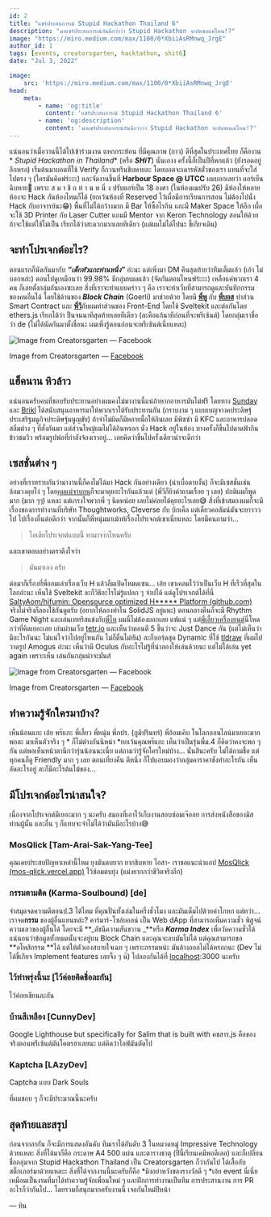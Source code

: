 ```yaml
---
id: 2
title: "แชร์ประสบการณ์ Stupid Hackathon Thailand 6"
description: "มาแชร์ประสบการณ์กันดีกว่าว่า Stupid Hackathon จะบัดซบแค่ไหน!?"
image: "https://miro.medium.com/max/1100/0*XbiiAsRMnwq_JrgE"
author_id: 1
tags: [events, creatorsgarten, hacktathon, shit6]
date: "Jul 3, 2022"

image:
    src: 'https://miro.medium.com/max/1100/0*XbiiAsRMnwq_JrgE'
head:
    meta:
        - name: 'og:title'
          content: 'แชร์ประสบการณ์ Stupid Hackathon Thailand 6'
        - name: 'og:description'
          content: 'มาแชร์ประสบการณ์กันดีกว่าว่า Stupid Hackathon จะบัดซบแค่ไหน!?'
---
```


แน่นอนว่าเมื่อวานนี้ได้ไปเข้าร่วมงาน แหกกระท้อน ที่มีคุณภาพ (กาว) ดีที่สุดในประเทศไทย ก็คืองาน *
*_Stupid Hackathon in Thailand_** (หรือ **_SHiT_**) นั่นเองง
ครั้งนี้ก็เป็นปีที่หกแล้ว (ยังรอดอยู่อีกหรอ) เริ่มต้นมาบอตที่ใช้ Verify ก็กวนทรีนชิบหายละ โดยบอตจะเดารหัสตั๋วของเรา
แทนที่จะใส่ไปตรง ๆ (ใครมันคิดฟร่ะะะ) และจัดงานขึ้นที่ **Harbour Space @ UTCC** ผมบอกเลยว่า แอร์เย็นฉิบหาย🥶 เพราะ ส ม า
ชิ ก ท่ า น ห นึ่ ง ปรับแอร์เป็น 18 องศา (ในห้องผมปรับ 26) มีห้องให้หลายห้องจะ Hack กันห้องไหนก็ได้ (ยกเว้นห้องที่
Reserved ไว้เผื่อมีการเรียนการสอน ไม่ต้องไปนั่ง Hack กับอาจารย์นะ😁) พื้นที่ไม่ได้กว้างมาก มี Bar ให้ซื้อไรกิน
และมี Maker Space ให้อีก เผื่อจะใช้ 3D Printer กับ Laser Cutter แถมมี Mentor จาก Keron Technology
สอนให้ด้วยถ้าจะใช้แต่ใช้ไม่เป็น เรียกได้ว่าสะดวกมากเลยทีเดียว (แต่ผมไม่ได้ไปนะ ขี้เกียจเดิน)

<div class="divider"></div>

## จะทำโปรเจกต์อะไร?

ตอนแรกก็นัดกันมากับ **_“เด็กหัวแกะท่านหนึ่ง”_** อ่ะนะ แต่เพิ่งมา DM คึนสุดท้ายว่าทีมเต็มแล้ว (เอ้า ไม่บอกหล่ะ)
ตอนไปดูเหมือนว่า 99.98% มีกลุ่มหมดแล้ว (จัดกันตอนไหนฟร่ะะะ) เหลือแค่พวกเรา 4 คน ก็เลยตั้งกลุ่มกันเองซะเลย
สิ่งที่เราจะทำแบบคร่าว ๆ คือ เราจะทำเว็บที่สามารถดูและบันทึกกรรมของคนอื่นได้ โดยใช้ด้านของ **_Block Chain_** (Goerli)
มาช่วยด้วย โดยมี [**พี่พู**](https://github.com/pumipatw) กับ [**พี่บอส**](https://github.com/0xNithi) ทำส่วน Smart
Contract และ [**พี่วี**](https://github.com/pavitpim40)กับผมทำส่วนของ Front-End โดยใช้ Sveltekit และต่อกันโดย ethers.js
เรียกได้ว่า ปั่นจนนาทีสุดท้ายเลยทีเดียว (ละคือแก้นาทีก่อนที่จะพรีเซ้นต์) โดยกลุ่มเราชื่อว่า de (ไม่ได้นัดกันมาตั้งชื่อนะ
ผมเพิ่งรู้ตอนก่อนจะพรีเซ้นต์เนี่ยแหละ)

![Image from Creatorsgarten — [Facebook](https://www.facebook.com/creatorsgarten/photos/pcb.1726128631053369/1726125307720368)](https://cdn-images-1.medium.com/max/4000/0*Hm-QyKdvwewRwyIM)<figcaption>
Image from
Creatorsgarten — [Facebook](https://www.facebook.com/creatorsgarten/photos/pcb.1726128631053369/1726125307720368)</figcaption>

<div class="divider"></div>

## แฮ็คนาน หิวล้าว

แน่นอนครับคนที่ชอบรับประทานอย่างผมคงไม่มางานนี้แน่ถ้าหากอาหารมันไม่ฟรี โดยทาง [Sunday](https://careers.easysunday.com/)
และ [Brikl](http://brikl.com/jobs) ได้สนับสนุนอาหารมาให้พวกเราได้รับประทานกัน (กราบงาม ๆ
แบบเบญจางคประดิษฐ์ประเสริฐมนูกิจประดิษฐ์มนูญขัย) ถ้าจำไม่ผิดก็มีหลายมื้อให้กินเลย มีพิซซ่า มี KFC และอาหารปลอดสลิ่มต่าง
ๆ ที่สั่งกันมา แต่ส่วนใหญ่ผมไม่ได้กินหรอก นั่ง Hack อยู่ในห้อง บางครั้งก็ขึ้นไปดาดฟ้ากินข้าวชมวิว
พร้อมรูปพ่อที่กำลังจ้องเราอยู่… เลยคิดว่าขึ้นไปครั้งเดียวน่าจะดีกว่า

<div class="divider"></div>

## เซสชั่นต่าง ๆ

อย่างที่เราทราบกันว่ามางานนี้ก็คงไม่ได้มา Hack กันอย่างเดียว (น่าเบื่อตายงั้น) ก็จะมีเซสชั่นเช่นล้อมวงคุยโง่ ๆ
โดย[คุมแม่จาบอน](https://twitter.com/Jabont)ก็จะมาคุยอะไรกันแล้วแต่ (พี่วีก็ยิงคำถามเรื่อย ๆ เลย) ปกติผมก็พูดมาก (มาก
ๆๆ) แหละ แต่เกรงใจพวกพี่ ๆ นิดหน่อย เลยไม่ค่อยได้คุยอะไรเลย😅 สิ่งที่เข้าสมองผมก็จะมีเรื่องของการทำงานที่บริษัท
Thoughtworks, Cleverse กับ บิกเคิ้ล แต่เดี๋ยวคอลัมน์มันจะยาวววไป ไปเรื่องอื่นต่อดีกว่า
จากนั้นก็พี่หนุ่มมาเม้าท์เรื่องโปรเจกต์เขาเนี่ยแหละ โดยมีคนถามว่า…

> ไอเดียโปรเจกต์แบบนี้ หามาจา่กไหนครับ

และเขาตอบอย่างตราตึงใจว่า

> มันมาเอง ครับ

ต่อมาก็เรื่องที่พี่ออมเล่าเรื่องเว็บ H แล้วลืมเปิดโหมดเซน… เอ้ย เขาเคลมไว้ว่าเป็นเว็บ H ที่เร็วที่สุดในโลกอ่ะนะ เห็นใช้
Sveltekit ละก็วิธีอะไรไม่รู้แปลก ๆ จำบ่ได้
แต่ดูโปรเจกต์ได้ที่นี่ [SaltyAom/hifumin: Opensource optimized H**\*** Platform (github.com)](https://github.com/SaltyAom/hifumin)
จริงไม่จริงก็ลองใช้กันดูครับ (อยากให้ลองทำใน SolidJS อยู่แหะ)
ตอนกลางคืนก็จะมี Rhythm Game Night และเล่นเททริสแข่งกับ[พี่ไท](http://dt.in.th) ผมนี่ไม่ต้องบอกเลย แพ้แน่ ๆ
แต่[พี่เลี้ยวเครื่องยนต์](http://leomotors.me)นี่โหดกว่าที่คิดเยอะเลย เล่นผ่านเว็บ [tetr.io](http://tetr.io)
และเห็นว่าตอนตี 5 ขึ้นว่าจะ Just Dance กัน (แต่ไม่เห็นว่ามีอะไรกันนะ ไม่แน่ใจว่าไปอยู่ไหนกัน ไม่ก็ตื่นไม่ทัน)
ละก็บอร์ฺดสุด Dynamic ที่ใช้ [tldraw](http://www.tldraw.com) ที่ผมไปวาดรูป Amogus อ่ะนะ เห็นว่ามี Oculus
กับอะไรไม่รู้ที่น่าลองให้เล่นด้วยนะ แต่ไม่ได้เล่น yet again เพราะเห็น เล่นกันกลุ่มน่าจะมันส์

![Image from Creatorsgarten — [Facebook](https://www.facebook.com/creatorsgarten/photos/pcb.1726038571062375/1726032674396298)](https://cdn-images-1.medium.com/max/4000/0*j5COan1Wuv3NPo_N)<figcaption>
Image from
Creatorsgarten — [Facebook](https://www.facebook.com/creatorsgarten/photos/pcb.1726038571062375/1726032674396298)</figcaption>

<div class="divider"></div>

## ทำความรู้จักใครมาบ้าง?

เห็นน้อนแกะ เอ้ย พร๊แกะ พี่เลี้ยว พี่หนุ่ม พี่ภปร. (ภูมิปรินทร์) พี่อ้อมเคิบ ในโลกออนไลน์มาเยอะมากพอละ มาเห็นตัวจริง ๆ *
ก็ไม่ต่างกันนิหน่า *ยกเว้นคุณพร๊แกะ เห็นว่าเป็นรุ่นพี่ม.4 ก็คิดว่าคงจะพอ ๆ กัน แต่พอเห็นหน้าตานึกว่ารุ่นน้อนนะเนี่ย
แต่ถามว่ารู้จักใครใหม่บ้าง… นั่นสินะครับ ไม่ได้ถามชื่อ แต่ทุกคนก็ดู Friendly มาก ๆ เลย ตอนเที่ยงคืน ตีหนึ่ง
ก็ไปแอบมองว่ากลุ่มคาราคาซังทำอะไรกัน เห็นอัดอะไรอยู่ ละก็มีอะไรต้นไม้ของ…

<div class="divider"></div>

## มีโปรเจกต์อะไรน่าสนใจ?

เนื่องจากโปรเจกต์มีเยอะมาก ๆ นะครับ สมองที่เอาไว้เก็บงานสอบซ่อมเจ๊ออย การส่งหนังสือของมิสท่านผู้นั้น และอื่น ๆ
ก็แทบจะจำไม่ได้ว่ามันมีอะไรบ้าง😅

<div class="p-2"></div>

### MosQlick \[Tam-Arai-Sak-Yang-Tee]

คุณเคยประสบปัญหาเหล่านี้ไหม ยุงมันตบยาก ยากชิบหาย ไอสา-
เราขอแนะนำแอป [MosQlick (mos-qlick.vercel.app)](https://mos-qlick.vercel.app/) ไว้ซ้อมตบยุ่ง (แม่งยากกว่าขีวิตจริงอีก)

<div class="p-2"></div>

### กรรมตามติด (Karma-Soulbound) \[de]

จำสมุดจดความดีตอนป.3 ได้ไหม ที่คุณปั่นทั้งเล่มในครึ่งชั่วโมง และมันเต็มไปด้วยคำโกหก แต่ทว่า… เราจด**กรรม**
ของผู้อื่นแทนหล่ะ?
คาร์มาร์-โซล์บอลน์ เป็น Web dApp ที่สามารถเพิ่มความชั่ว พิสูจน์ความเลวของผู้อื่นได้ โดยจะมี **_ดัชนีความสันขวาน _**หรือ
**_Karma Index_** เพื่อวัดความชั่วได้ แน่นอนว่าข้อมูลทั้งหมดนั้นจะอยู่บน Block Chain และคุณจะลบมันไม่ได้
แต่คุณสามารถขอ **อโหสิกรรม **ได้ แต่ให้ตัวเองสบายใจเฉย ๆ เพราะกรรมหน่ะ มันล้างออกไม่ได้หรอกนะ (Dev ไม่ได้ขี้เกียจ
Implement features เลยจิ๊ง ๆ น๊)
ไปลองกันได้ที่ [localhost](http://localhost:3000/):3000 นะครับ

<div class="p-2"></div>

### ไว้ทำพรุ่งนี้นะ \[ไว้ค่อยคิดชื่อละกัน]

ไว้ค่อยเขียนละกัน

<div class="p-2"></div>

### บ้านสีเหลือง \[CunnyDev]

Google Lighthouse but specifically for Salim that is built with คชสาร.js คือของจริงตอนพรีเซ้นต์มันโคตรฮาเลยนะ
แต่คิดว่าไลฟ์มันตัดไป

<div class="p-2"></div>

### Kaptcha \[LAzyDev]

Captcha แบบ Dark Souls

<div class="p-2"></div>

ที่ผมชอบ ๆ ก็จะมีประมาณนี้นะครับ

<div class="divider"></div>

## สุดท้ายและสรุป

ก่อนจากลากัน ก็จะมีการแสดงอันดับ ทีมเราได้อันดับ 3 ในหมวดหมู่ Impressive Technology ด้วยแหละ สิ่งที่ได้มาก็คือ กระดาษ A4
500 แผ่น และตารางธาตุ (ปีนี้เรียนเคมีพอดีเลอ) และก็เปลี่ยนชื่อกลุ่มจาก Stupid Hackathon Thailand เป็น Creatorsgarten
ก็ว่ากันไป ได้เสื้อกับสติ๊กเกอร์มาด้วยแหละะ
สิ่งที่ได้จากงานนี้นะครับก็คือ *มึงอย่าหวังของรางวัลดี ๆ *เอ้ย event นี่เนี่ยเหมือนเป็นงานที่มาได้ทำความรู้จักเพื่อนใหม่
ๆ และฝึกการทำงานเป็นทีม การประสานงาน การ PR อะไรก็ว่ากันไป… โดยรวมก็สนุกมากครับงานนี้ เจอกันใหม่ปีหน้า

— ทิน
